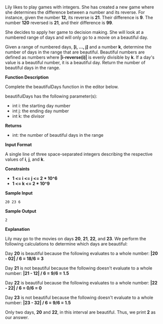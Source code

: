 Lily likes to play games with integers. She has created a new game where she determines the difference between a number and its reverse. For instance, given the number **12**, its reverse is **21**. Their difference is **9**. The number **120** reversed is **21**, and their difference is **99**.

She decides to apply her game to decision making. She will look at a numbered range of days and will only go to a movie on a beautiful day.

Given a range of numbered days, **[i, ..., j]** and a number **k**, determine the number of days in the range that are beautiful. Beautiful numbers are defined as numbers where **|i-reverse(i)|** is evenly divisible by **k**. If a day's value is a beautiful number, it is a beautiful day. Return the number of beautiful days in the range.

**Function Description**

Complete the beautifulDays function in the editor below.

beautifulDays has the following parameter(s):

- int i: the starting day number
- int j: the ending day number
- int k: the divisor

**Returns**

- int: the number of beautiful days in the range

**Input Format**

A single line of three space-separated integers describing the respective values of **i**, **j**, and **k**.

**Constraints**

- **1 <= i <= j <= 2 * 10^6**
- **1 <= k <= 2 * 10^9**

**Sample Input**

```
20 23 6
```

**Sample Output**

```
2
```

**Explanation**

Lily may go to the movies on days **20**, **21**, **22**, and **23**. We perform the following calculations to determine which days are beautiful:

Day **20** is beautiful because the following evaluates to a whole number: **|20 - 02| / 6 = 18/6 = 3**

Day **21** is not beautiful because the following doesn't evaluate to a whole number: **|21 - 12| / 6 = 9/6 = 1.5**

Day **22** is beautiful because the following evaluates to a whole number: **|22 - 22| / 6 = 0/6 = 0**

Day **23** is not beautiful because the following doesn't evaluate to a whole number: **|23 - 32| / 6 = 9/6 = 1.5**

Only two days, **20** and **22**, in this interval are beautiful. Thus, we print **2** as our answer.
